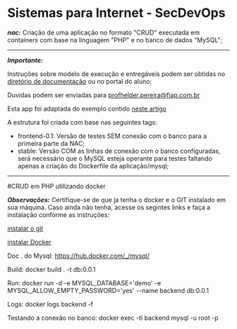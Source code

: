 # Sistemas para Internet - SecDevOps

***nac:*** Criação de uma aplicação no formato "CRUD" executada em containers com base na linguagem "PHP" e no banco de dados "MySQL";

---

***Importante:***

Instruções sobre modelo de execução e entregáveis podem ser obtidas no [diretório de documentação](https://github.com/fiapsecdevops/php-sample-app/tree/master/docs) ou no portal do aluno;

Duvidas podem ser enviadas para <profhelder.pereira@fiap.com.br>

Esta app foi adaptada do exemplo contido [neste artigo](https://www.tutorialrepublic.com/php-tutorial/php-mysql-crud-application.php)

A estrutura foi criada com base nas seguintes tags:

- frontend-0.1: Versão de testes SEM conexão com o banco para a primeira parte da NAC;
- stable:  Versão COM as linhas de conexão com o banco configuradas, será necessário que o MySQL esteja operante para testes faltando apenas a criação do Dockerfile da aplicação/mysql;


---

#CRUD em PHP utilizando docker

***Observações:***
Certifique-se de que ja tenha o docker e o GIT instalado em sua máquina. 
Caso ainda não tenha, acesse os segintes links e faça a instalação conforme as instruções:

[instalar o git](https://git-scm.com/) 

[instalar Docker](https://www.docker.com/get-docker) 

Doc . do Mysql: https://hub.docker.com/_/mysql/

Build:
docker build . -t db:0.0.1

Run:
docker run -d -e MYSQL_DATABASE='demo'  -e MYSQL_ALLOW_EMPTY_PASSWORD='yes' --name backend db:0.0.1

Logs:
docker logs backend -f

Testando a conexão no banco:
docker exec -ti backend mysql -u root -p
